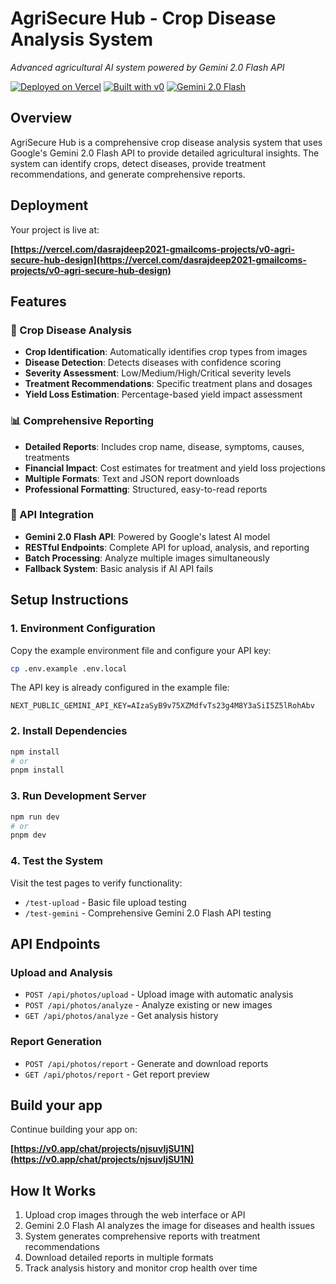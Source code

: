# AgriSecure Hub - Crop Disease Analysis System

*Advanced agricultural AI system powered by Gemini 2.0 Flash API*

[![Deployed on Vercel](https://img.shields.io/badge/Deployed%20on-Vercel-black?style=for-the-badge&logo=vercel)](https://vercel.com/dasrajdeep2021-gmailcoms-projects/v0-agri-secure-hub-design)
[![Built with v0](https://img.shields.io/badge/Built%20with-v0.app-black?style=for-the-badge)](https://v0.app/chat/projects/njsuvIjSU1N)
[![Gemini 2.0 Flash](https://img.shields.io/badge/Gemini-2.0%20Flash-blue?style=for-the-badge)](https://ai.google.dev/gemini-api)

## Overview

AgriSecure Hub is a comprehensive crop disease analysis system that uses Google's Gemini 2.0 Flash API to provide detailed agricultural insights. The system can identify crops, detect diseases, provide treatment recommendations, and generate comprehensive reports.

## Deployment

Your project is live at:

**[https://vercel.com/dasrajdeep2021-gmailcoms-projects/v0-agri-secure-hub-design](https://vercel.com/dasrajdeep2021-gmailcoms-projects/v0-agri-secure-hub-design)**

## Features

### 🌱 Crop Disease Analysis
- **Crop Identification**: Automatically identifies crop types from images
- **Disease Detection**: Detects diseases with confidence scoring
- **Severity Assessment**: Low/Medium/High/Critical severity levels
- **Treatment Recommendations**: Specific treatment plans and dosages
- **Yield Loss Estimation**: Percentage-based yield impact assessment

### 📊 Comprehensive Reporting
- **Detailed Reports**: Includes crop name, disease, symptoms, causes, treatments
- **Financial Impact**: Cost estimates for treatment and yield loss projections
- **Multiple Formats**: Text and JSON report downloads
- **Professional Formatting**: Structured, easy-to-read reports

### 🔧 API Integration
- **Gemini 2.0 Flash API**: Powered by Google's latest AI model
- **RESTful Endpoints**: Complete API for upload, analysis, and reporting
- **Batch Processing**: Analyze multiple images simultaneously
- **Fallback System**: Basic analysis if AI API fails

## Setup Instructions

### 1. Environment Configuration

Copy the example environment file and configure your API key:

```bash
cp .env.example .env.local
```

The API key is already configured in the example file:
```env
NEXT_PUBLIC_GEMINI_API_KEY=AIzaSyB9v75XZMdfvTs23g4M8Y3aSiI5Z5lRohAbv
```

### 2. Install Dependencies

```bash
npm install
# or
pnpm install
```

### 3. Run Development Server

```bash
npm run dev
# or
pnpm dev
```

### 4. Test the System

Visit the test pages to verify functionality:
- `/test-upload` - Basic file upload testing
- `/test-gemini` - Comprehensive Gemini 2.0 Flash API testing

## API Endpoints

### Upload and Analysis
- `POST /api/photos/upload` - Upload image with automatic analysis
- `POST /api/photos/analyze` - Analyze existing or new images
- `GET /api/photos/analyze` - Get analysis history

### Report Generation
- `POST /api/photos/report` - Generate and download reports
- `GET /api/photos/report` - Get report preview

## Build your app

Continue building your app on:

**[https://v0.app/chat/projects/njsuvIjSU1N](https://v0.app/chat/projects/njsuvIjSU1N)**

## How It Works

1. Upload crop images through the web interface or API
2. Gemini 2.0 Flash AI analyzes the image for diseases and health issues
3. System generates comprehensive reports with treatment recommendations
4. Download detailed reports in multiple formats
5. Track analysis history and monitor crop health over time